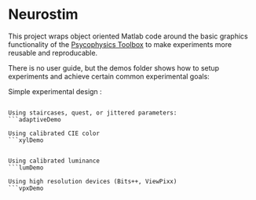 # Neurostim
This project wraps object oriented Matlab code around the basic graphics functionality of the [Psycophysics Toolbox](http://psychtoolbox.org/) to make 
experiments more reusable and reproducable. 


There is no user guide, but the demos folder shows how to setup experiments
and achieve certain common experimental goals:

Simple experimental design :
```behaviorDemo

Using staircases, quest, or jittered parameters:
```adaptiveDemo

Using calibrated CIE color
```xylDemo


Using calibrated luminance 
```lumDemo

Using high resolution devices (Bits++, ViewPixx)
```vpxDemo
